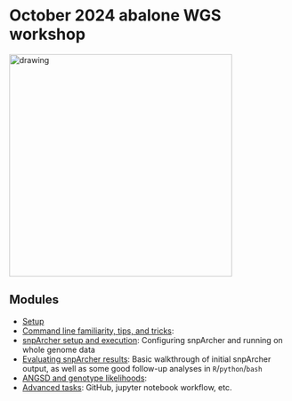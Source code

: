 # October 2024 abalone WGS workshop

<img src="https://github.com/user-attachments/assets/eb4b6eeb-1e28-4c67-90b8-2d543725006d" alt="drawing" width="400"/>


## Modules
- [Setup](https://github.com/twooldridge/workshop/blob/main/terminal.md)
- [Command line familiarity, tips, and tricks](https://github.com/twooldridge/workshop/blob/main/misc.md): 
- [snpArcher setup and execution](https://github.com/twooldridge/workshop/blob/main/snpArcher.md): Configuring snpArcher and running on whole genome data
- [Evaluating snpArcher results](https://github.com/twooldridge/workshop/blob/main/results.md): Basic walkthrough of initial snpArcher output, as well as some good follow-up analyses in `R`/`python`/`bash`
- [ANGSD and genotype likelihoods](https://github.com/twooldridge/workshop/blob/main/angsd.md): 
- [Advanced tasks](): GitHub, jupyter notebook workflow, etc.
